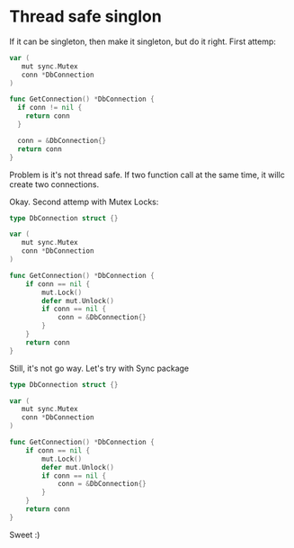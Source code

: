 # Thread safe singlon

If it can be singleton, then make it singleton, but do it right.
First attemp:
```go
var (
   mut sync.Mutex
   conn *DbConnection
)

func GetConnection() *DbConnection {
  if conn != nil {
    return conn
  }

  conn = &DbConnection{}
  return conn
}
```

Problem is it's not thread safe. If two function call at the same time, it willc create two connections.

Okay. Second attemp with Mutex Locks:
```go
type DbConnection struct {}

var (
   mut sync.Mutex
   conn *DbConnection
)

func GetConnection() *DbConnection {
    if conn == nil {
        mut.Lock()
        defer mut.Unlock()
        if conn == nil {
            conn = &DbConnection{}
        }
    }
    return conn
}
```
Still, it's not go way. Let's try with Sync package
```go
type DbConnection struct {}

var (
   mut sync.Mutex
   conn *DbConnection
)

func GetConnection() *DbConnection {
    if conn == nil {
        mut.Lock()
        defer mut.Unlock()
        if conn == nil {
            conn = &DbConnection{}
        }
    }
    return conn
}
```

Sweet :)